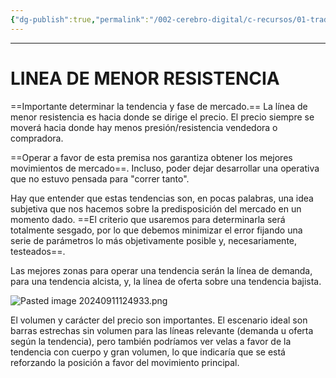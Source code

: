 ```yaml
---
{"dg-publish":true,"permalink":"/002-cerebro-digital/c-recursos/01-trading/a-libros/02-el-metodo-wyckoff/i-linea-de-menor-resistencia/"}
---
```


---
# LINEA DE MENOR RESISTENCIA

==Importante determinar la tendencia y fase de mercado.==
La línea de menor resistencia es hacia donde se dirige el precio. El precio siempre se moverá hacia donde hay menos presión/resistencia vendedora o compradora.

==Operar a favor de esta premisa nos garantiza obtener los mejores movimientos de mercado==. Incluso, poder dejar desarrollar una operativa que no estuvo pensada para "correr tanto".

Hay que entender que estas tendencias son, en pocas palabras, una idea subjetiva que nos hacemos sobre la predisposición del mercado en un momento dado. ==El criterio que usaremos para determinarla será totalmente sesgado, por lo que debemos minimizar el error fijando una serie de parámetros lo más objetivamente posible y, necesariamente, testeados==.

Las mejores zonas para operar una tendencia serán la línea de demanda, para una tendencia alcista, y, la línea de oferta sobre una tendencia bajista.

![Pasted image 20240911124933.png](/img/user/900%20-%20ANEXO/Pasted%20image%2020240911124933.png)

El volumen y carácter del precio son importantes. El escenario ideal son barras estrechas sin volumen para las líneas relevante (demanda u oferta según la tendencia), pero también podríamos ver velas a favor de la tendencia con cuerpo y gran volumen, lo que indicaría que se está reforzando la posición a favor del movimiento principal.